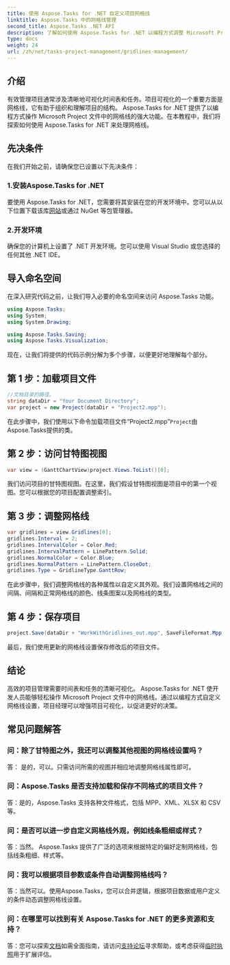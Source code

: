 ```yaml
---
title: 使用 Aspose.Tasks for .NET 自定义项目网格线
linktitle: Aspose.Tasks 中的网格线管理
second_title: Aspose.Tasks .NET API
description: 了解如何使用 Aspose.Tasks for .NET 以编程方式调整 Microsoft Project 文件中的网格线设置、项目可视化和管理效率。
type: docs
weight: 24
url: /zh/net/tasks-project-management/gridlines-management/
---
```

## 介绍
有效管理项目通常涉及清晰地可视化时间表和任务。项目可视化的一个重要方面是网格线，它有助于组织和理解项目的结构。 Aspose.Tasks for .NET 提供了以编程方式操作 Microsoft Project 文件中的网格线的强大功能。在本教程中，我们将探索如何使用 Aspose.Tasks for .NET 来处理网格线。
## 先决条件
在我们开始之前，请确保您已设置以下先决条件：
### 1.安装Aspose.Tasks for .NET
要使用 Aspose.Tasks for .NET，您需要将其安装在您的开发环境中。您可以从以下位置下载该库[网站](https://releases.aspose.com/tasks/net/)或通过 NuGet 等包管理器。
### 2.开发环境
确保您的计算机上设置了 .NET 开发环境。您可以使用 Visual Studio 或您选择的任何其他 .NET IDE。
## 导入命名空间
在深入研究代码之前，让我们导入必要的命名空间来访问 Aspose.Tasks 功能。

```csharp
using Aspose.Tasks;
using System;
using System.Drawing;

using Aspose.Tasks.Saving;
using Aspose.Tasks.Visualization;
```

现在，让我们将提供的代码示例分解为多个步骤，以便更好地理解每个部分。
## 第 1 步：加载项目文件
```csharp
//文档目录的路径。
string dataDir = "Your Document Directory";
var project = new Project(dataDir + "Project2.mpp");
```
在此步骤中，我们使用以下命令加载项目文件“Project2.mpp”`Project`由Aspose.Tasks提供的类。
## 第 2 步：访问甘特图视图
```csharp
var view = (GanttChartView)project.Views.ToList()[0];
```
我们访问项目的甘特图视图。在这里，我们假设甘特图视图是项目中的第一个视图。您可以根据您的项目配置调整索引。
## 第 3 步：调整网格线
```csharp
var gridlines = view.Gridlines[0];
gridlines.Interval = 2;
gridlines.IntervalColor = Color.Red;
gridlines.IntervalPattern = LinePattern.Solid;
gridlines.NormalColor = Color.Blue;
gridlines.NormalPattern = LinePattern.CloseDot;
gridlines.Type = GridlineType.GanttRow;
```
在此步骤中，我们调整网格线的各种属性以自定义其外观。我们设置网格线之间的间隔、间隔和正常网格线的颜色、线条图案以及网格线的类型。
## 第 4 步：保存项目
```csharp
project.Save(dataDir + "WorkWithGridlines_out.mpp", SaveFileFormat.Mpp);
```
最后，我们使用更新的网格线设置保存修改后的项目文件。
## 结论
高效的项目管理需要时间表和任务的清晰可视化。 Aspose.Tasks for .NET 使开发人员能够轻松操作 Microsoft Project 文件中的网格线。通过以编程方式自定义网格线设置，项目经理可以增强项目可视化，以促进更好的决策。
## 常见问题解答
### 问：除了甘特图之外，我还可以调整其他视图的网格线设置吗？
答： 是的，可以。只需访问所需的视图并相应地调整网格线属性即可。
### 问：Aspose.Tasks 是否支持加载和保存不同格式的项目文件？
答：是的，Aspose.Tasks 支持各种文件格式，包括 MPP、XML、XLSX 和 CSV 等。
### 问：是否可以进一步自定义网格线外观，例如线条粗细或样式？
答：当然。 Aspose.Tasks 提供了广泛的选项来根据特定的偏好定制网格线，包括线条粗细、样式等。
### 问：我可以根据项目参数或条件自动调整网格线吗？
答：当然可以。使用Aspose.Tasks，您可以合并逻辑，根据项目数据或用户定义的条件动态调整网格线设置。
### 问：在哪里可以找到有关 Aspose.Tasks for .NET 的更多资源和支持？
答：您可以探索[文档](https://reference.aspose.com/tasks/net/)如需全面指南，请访问[支持论坛](https://forum.aspose.com/c/tasks/15)寻求帮助，或考虑获得[临时执照](https://purchase.aspose.com/temporary-license/)用于扩展评估。